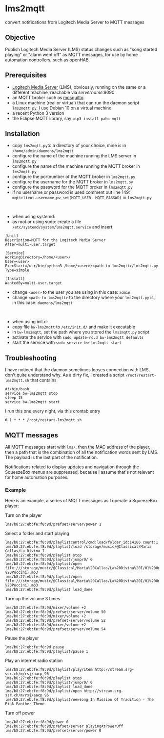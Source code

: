 lms2mqtt
====
convert notifications from Logitech Media Server to MQTT messages

## Objective
Publish Logitech Media Server (LMS) status changes such as "song started playing" or "alarm went off" as MQTT messages, for use by home automation controllers, such as openHAB.

## Prerequisites
* [Logitech Media Server](https://wiki.slimdevices.com/index.php/Logitech_Media_Server.html) (LMS), obviously, running on the same or a different machine, reachable via *servername*:9090
* an MQTT broker such as [mosquitto](https://mosquitto.org/).
* a Linux machine (real or virtual) that can run the daemon script `lms2mqtt.py`. I use Debian 10 on a virtual machine
* a recent Python 3 version
* the Eclipse MQTT library, say `pip3 install paho-mqtt`

## Installation
* copy `lms2mqtt.py`to a directory of your choice, mine is in `/home/admin/daemons/lms2mqtt`
* configure the name of the machine running the LMS server in `lms2mqtt.py`
* configure the name of the machine running the MQTT broker in `lms2mqtt.py`
* configure the portnumber of the MQTT broker in `lms2mqtt.py`
* configure the username for the MQTT broker in `lms2mqtt.py`
* configure the password for the MQTT broker in `lms2mqtt.py`
* if no username or password is used comment out line 149: `mqttclient.username_pw_set(MQTT_USER, MQTT_PASSWD)` in `lms2mqtt.py`
<br/>

* when using systemd:
* as root or using sudo: create a file `/etc/systemd/system/lms2mqtt.service` and insert:
```
[Unit]
Description=MQTT for the Logitech Media Server
After=multi-user.target

[Service]
WorkingDirectory=/home/<user>/
User=<user>
ExecStart=/usr/bin/python3 /home/<user>/<path-to-lms2mqtt>/lms2mqtt.py
Type=simple

[Install]
WantedBy=multi-user.target
```
* change `<user>` to the user you are using in this case: `admin`
* change `<path-to-lms2mqtt>` to the directory where your `lms2mqtt.py` is, in this case: `daemons/lms2mqtt`
<br/>

* when using init.d:
* copy file `bw-lms2mqtt` to `/etc/init.d/` and make it executable
* in `bw-lms2mqtt`, set the path where you stored the `lms2mqtt.py` script 
* activate the service with `sudo update-rc.d bw-lms2mqtt defaults`
* start the service with `sudo service bw-lms2mqtt start`

## Troubleshooting
I have noticed that the daemon sometimes looses connection with LMS, don't quite understand why. As a dirty fix, I created a script `/root/restart-lms2mqtt.sh` that contains
```shell
#!/bin/bash
service bw-lms2mqtt stop
sleep 15
service bw-lms2mqtt start
```
I run this one every night, via this crontab entry
```
0 1 * * * /root/restart-lms2mqtt.sh
```

## MQTT messages
All MQTT messages start with `lms/`, then the MAC address of the player, then a path that is the combination of all the notification words sent by LMS. The payload is the last part of the notification.

Notifications related to display updates and navigation through the SqueezeBox menus are suppressed, because I assume that's not relevant for home automation purposes.

### Example

Here is an example, a series of MQTT messages as I operate a SqueezeBox player:

Turn on the player
```
lms/b8:27:eb:fe:f8:9d/prefset/server/power 1
```
Select a folder and start playing
```
lms/b8:27:eb:fe:f8:9d/playlistcontrol/cmd:load/folder_id:14186 count:1
lms/b8:27:eb:fe:f8:9d/playlist/load /storage/music/@Classical/Maria Callas/La Divina I
lms/b8:27:eb:fe:f8:9d/playlist stop
lms/b8:27:eb:fe:f8:9d/playlist/jump/0/ 0
lms/b8:27:eb:fe:f8:9d/playlist/open file:///storage/music/@Classical/Maria%20Callas/La%20Divina%20I/01%20Un%20bel%20d%C3%AC,%20vedremo%20(Madama%20Butterfly%20-%20Puccini).mp3
lms/b8:27:eb:fe:f8:9d/playlist/open file:///storage/music/@Classical/Maria%20Callas/La%20Divina%20I/01%20Un%20bel%20d%C3%AC,%20vedremo%20(Madama%20Butterfly%20-%20Puccini).mp3
lms/b8:27:eb:fe:f8:9d/playlist load_done
```
Turn up the volume 3 times
```
lms/b8:27:eb:fe:f8:9d/mixer/volume +2
lms/b8:27:eb:fe:f8:9d/prefset/server/volume 50
lms/b8:27:eb:fe:f8:9d/mixer/volume +2
lms/b8:27:eb:fe:f8:9d/prefset/server/volume 52
lms/b8:27:eb:fe:f8:9d/mixer/volume +2
lms/b8:27:eb:fe:f8:9d/prefset/server/volume 54
```
Pause the player
```
lms/b8:27:eb:fe:f8:9d pause
lms/b8:27:eb:fe:f8:9d/playlist/pause 1
```
Play an internet radio station
```
lms/b8:27:eb:fe:f8:9d/playlist/play/item http://stream.srg-ssr.ch/m/rsj/aacp_96
lms/b8:27:eb:fe:f8:9d/playlist stop
lms/b8:27:eb:fe:f8:9d/playlist/jump/0/ 0
lms/b8:27:eb:fe:f8:9d/playlist load_done
lms/b8:27:eb:fe:f8:9d/playlist/open http://stream.srg-ssr.ch/m/rsj/aacp_96
lms/b8:27:eb:fe:f8:9d/playlist/newsong In Mission Of Tradition - The Pink Panther Theme
```
Turn off power
```
lms/b8:27:eb:fe:f8:9d/power 0
lms/b8:27:eb:fe:f8:9d/prefset/server playingAtPowerOff
lms/b8:27:eb:fe:f8:9d/prefset/server/power 0
```
